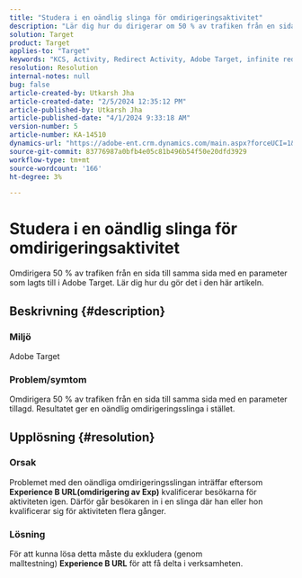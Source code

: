 ```yaml
---
title: "Studera i en oändlig slinga för omdirigeringsaktivitet"
description: "Lär dig hur du dirigerar om 50 % av trafiken från en sida till samma sida med en parameter som lagts till i Adobe Target."
solution: Target
product: Target
applies-to: "Target"
keywords: "KCS, Activity, Redirect Activity, Adobe Target, infinite redirect loop, trafik"
resolution: Resolution
internal-notes: null
bug: false
article-created-by: Utkarsh Jha
article-created-date: "2/5/2024 12:35:12 PM"
article-published-by: Utkarsh Jha
article-published-date: "4/1/2024 9:33:18 AM"
version-number: 5
article-number: KA-14510
dynamics-url: "https://adobe-ent.crm.dynamics.com/main.aspx?forceUCI=1&pagetype=entityrecord&etn=knowledgearticle&id=044514ff-22c4-ee11-9079-6045bd006c82"
source-git-commit: 83776987a0bfb4e05c81b496b54f50e20dfd3929
workflow-type: tm+mt
source-wordcount: '166'
ht-degree: 3%

---
```


# Studera i en oändlig slinga för omdirigeringsaktivitet


Omdirigera 50 % av trafiken från en sida till samma sida med en parameter som lagts till i Adobe Target. Lär dig hur du gör det i den här artikeln.

## Beskrivning {#description}


### Miljö

Adobe Target

### Problem/symtom

Omdirigera 50 % av trafiken från en sida till samma sida med en parameter tillagd.
Resultatet ger en oändlig omdirigeringsslinga i stället.


## Upplösning {#resolution}


### Orsak

Problemet med den oändliga omdirigeringsslingan inträffar eftersom <b>Experience B URL(omdirigering av Exp)</b> kvalificerar besökarna för aktiviteten igen. Därför går besökaren in i en slinga där han eller hon kvalificerar sig för aktiviteten flera gånger.

### Lösning

För att kunna lösa detta måste du exkludera (genom malltestning) <b>Experience B URL</b> för att få delta i verksamheten.


